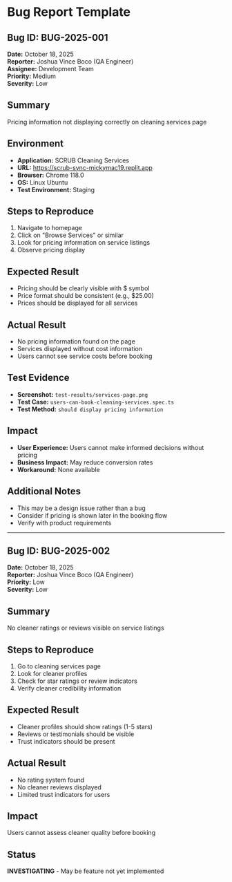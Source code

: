 # Bug Report Template

## Bug ID: BUG-2025-001
**Date:** October 18, 2025  
**Reporter:** Joshua Vince Boco (QA Engineer)  
**Assignee:** Development Team  
**Priority:** Medium  
**Severity:** Low  

## Summary
Pricing information not displaying correctly on cleaning services page

## Environment
- **Application:** SCRUB Cleaning Services
- **URL:** https://scrub-sync-mickymac19.replit.app
- **Browser:** Chrome 118.0
- **OS:** Linux Ubuntu
- **Test Environment:** Staging

## Steps to Reproduce
1. Navigate to homepage
2. Click on "Browse Services" or similar
3. Look for pricing information on service listings
4. Observe pricing display

## Expected Result
- Pricing should be clearly visible with $ symbol
- Price format should be consistent (e.g., $25.00)
- Prices should be displayed for all services

## Actual Result
- No pricing information found on the page
- Services displayed without cost information
- Users cannot see service costs before booking

## Test Evidence
- **Screenshot:** `test-results/services-page.png`
- **Test Case:** `users-can-book-cleaning-services.spec.ts`
- **Test Method:** `should display pricing information`

## Impact
- **User Experience:** Users cannot make informed decisions without pricing
- **Business Impact:** May reduce conversion rates
- **Workaround:** None available

## Additional Notes
- This may be a design issue rather than a bug
- Consider if pricing is shown later in the booking flow
- Verify with product requirements

---

## Bug ID: BUG-2025-002
**Date:** October 18, 2025  
**Reporter:** Joshua Vince Boco (QA Engineer)  
**Priority:** Low  
**Severity:** Low  

## Summary
No cleaner ratings or reviews visible on service listings

## Steps to Reproduce
1. Go to cleaning services page
2. Look for cleaner profiles
3. Check for star ratings or review indicators
4. Verify cleaner credibility information

## Expected Result
- Cleaner profiles should show ratings (1-5 stars)
- Reviews or testimonials should be visible
- Trust indicators should be present

## Actual Result
- No rating system found
- No cleaner reviews displayed
- Limited trust indicators for users

## Impact
Users cannot assess cleaner quality before booking

## Status
**INVESTIGATING** - May be feature not yet implemented
